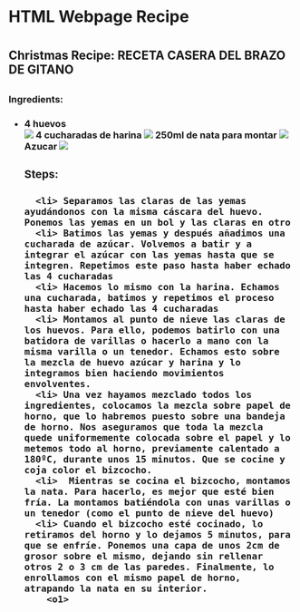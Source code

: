 <h1> HTML Webpage Recipe <h1>
<h2> Christmas Recipe: RECETA CASERA DEL BRAZO DE GITANO <h2>


<h3> Ingredients: <h3>

<ul>
 
  <li> 4 huevos </li>
      <img src= "https://upload.wikimedia.org/wikipedia/commons/thumb/7/7b/Egg_upright.jpg/1077px-Egg_upright.jpg"
  <li> 4 cucharadas de harina </li>
    <img src= "https://static2.abc.es/media/bienestar/2020/04/20/harina-1-kGmB--1200x630@abc.jpg"
  <li> 250ml de nata para montar </li>
   <img src= "https://upload.wikimedia.org/wikipedia/commons/thumb/1/16/Crème_Chantilly.jpg/250px-Crème_Chantilly.jpg"
        <li> Azucar </li>
  <img src="https://as01.epimg.net/deporteyvida/imagenes/2018/01/31/portada/1517396152_308685_1517396296_noticia_normal_recorte1.jpg"
     
<ul>
  
  
  <h3> Steps: <h3>
    <o1>
      
    
      <li> Separamos las claras de las yemas ayudándonos con la misma cáscara del huevo. Ponemos las yemas en un bol y las claras en otro
      <li> Batimos las yemas y después añadimos una cucharada de azúcar. Volvemos a batir y a integrar el azúcar con las yemas hasta que se integren. Repetimos este paso hasta haber echado las 4 cucharadas
      <li> Hacemos lo mismo con la harina. Echamos una cucharada, batimos y repetimos el proceso hasta haber echado las 4 cucharadas
      <li> Montamos al punto de nieve las claras de los huevos. Para ello, podemos batirlo con una batidora de varillas o hacerlo a mano con la misma varilla o un tenedor. Echamos esto sobre la mezcla de huevo azúcar y harina y lo integramos bien haciendo movimientos envolventes.
      <li> Una vez hayamos mezclado todos los ingredientes, colocamos la mezcla sobre papel de horno, que lo habremos puesto sobre una bandeja de horno. Nos aseguramos que toda la mezcla quede uniformemente colocada sobre el papel y lo metemos todo al horno, previamente calentado a 180ºC, durante unos 15 minutos. Que se cocine y coja color el bizcocho.
      <li>  Mientras se cocina el bizcocho, montamos la nata. Para hacerlo, es mejor que esté bien fría. La montamos batiéndola con unas varillas o un tenedor (como el punto de nieve del huevo)
      <li> Cuando el bizcocho esté cocinado, lo retiramos del horno y lo dejamos 5 minutos, para que se enfríe. Ponemos una capa de unos 2cm de grosor sobre el mismo, dejando sin rellenar otros 2 o 3 cm de las paredes. Finalmente, lo enrollamos con el mismo papel de horno, atrapando la nata en su interior.
        <o1>
          
     
          
          
          
   
  
